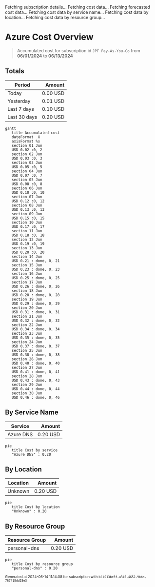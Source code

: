 Fetching subscription details...
Fetching cost data...
Fetching forecasted cost data...
Fetching cost data by service name...
Fetching cost data by location...
Fetching cost data by resource group...
# Azure Cost Overview

> Accumulated cost for subscription id `JPF Pay-As-You-Go` from **06/01/2024** to **06/13/2024**

## Totals

|Period|Amount|
|---|---:|
|Today|0.00 USD|
|Yesterday|0.01 USD|
|Last 7 days|0.10 USD|
|Last 30 days|0.20 USD|

```mermaid
gantt
   title Accumulated cost
   dateFormat  X
   axisFormat %s
   section 01 Jun
   USD 0.02 :0, 2
   section 02 Jun
   USD 0.03 :0, 3
   section 03 Jun
   USD 0.05 :0, 5
   section 04 Jun
   USD 0.07 :0, 7
   section 05 Jun
   USD 0.08 :0, 8
   section 06 Jun
   USD 0.10 :0, 10
   section 07 Jun
   USD 0.12 :0, 12
   section 08 Jun
   USD 0.13 :0, 13
   section 09 Jun
   USD 0.15 :0, 15
   section 10 Jun
   USD 0.17 :0, 17
   section 11 Jun
   USD 0.18 :0, 18
   section 12 Jun
   USD 0.19 :0, 19
   section 13 Jun
   USD 0.20 :0, 20
   section 14 Jun
   USD 0.21 : done, 0, 21
   section 15 Jun
   USD 0.23 : done, 0, 23
   section 16 Jun
   USD 0.25 : done, 0, 25
   section 17 Jun
   USD 0.26 : done, 0, 26
   section 18 Jun
   USD 0.28 : done, 0, 28
   section 19 Jun
   USD 0.29 : done, 0, 29
   section 20 Jun
   USD 0.31 : done, 0, 31
   section 21 Jun
   USD 0.32 : done, 0, 32
   section 22 Jun
   USD 0.34 : done, 0, 34
   section 23 Jun
   USD 0.35 : done, 0, 35
   section 24 Jun
   USD 0.37 : done, 0, 37
   section 25 Jun
   USD 0.38 : done, 0, 38
   section 26 Jun
   USD 0.40 : done, 0, 40
   section 27 Jun
   USD 0.41 : done, 0, 41
   section 28 Jun
   USD 0.43 : done, 0, 43
   section 29 Jun
   USD 0.44 : done, 0, 44
   section 30 Jun
   USD 0.46 : done, 0, 46
```

## By Service Name

|Service|Amount|
|---|---:|
|Azure DNS|0.20 USD|

```mermaid
pie
   title Cost by service
   "Azure DNS" : 0.20
```

## By Location

|Location|Amount|
|---|---:|
|Unknown|0.20 USD|

```mermaid
pie
   title Cost by location
   "Unknown" : 0.20
```

## By Resource Group

|Resource Group|Amount|
|---|---:|
|personal-dns|0.20 USD|

```mermaid
pie
   title Cost by resource group
   "personal-dns" : 0.20
```

<sup>Generated at 2024-06-14 11:14:08 for subscription with id `4913be3f-a345-4652-9bba-767418dd25e3`</sup>
